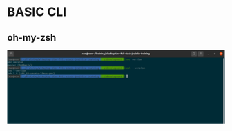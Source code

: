 # BASIC CLI

## oh-my-zsh
![oh-my-zsh](https://github.com/netng/alta-training/blob/development/day-2/tasks/cli/assets/omz.png)